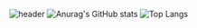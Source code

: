 ![header](https://capsule-render.vercel.app/api?type=slice&color=#c8e6c9&height=200&text=Devmemory&fontAlign=70&rotate=13&fontAlignY=25&desc=desc%20function%20is%20also%20rotated.&descAlign=70.&descAlignY=44)
![Anurag's GitHub stats](https://github-readme-stats.vercel.app/api?username=devmemory&show_icons=true&theme=dracula)
![Top Langs](https://github-readme-stats.vercel.app/api/top-langs/?username=devmemory&layout=compact&theme=dracula)
<!--
**devmemory/devmemory** is a ✨ _special_ ✨ repository because its `README.md` (this file) appears on your GitHub profile.

Here are some ideas to get you started:

- 🔭 I’m currently working on ...
- 🌱 I’m currently learning ...
- 👯 I’m looking to collaborate on ...
- 🤔 I’m looking for help with ...
- 💬 Ask me about ...
- 📫 How to reach me: ...
- 😄 Pronouns: ...
- ⚡ Fun fact: ...
-->
